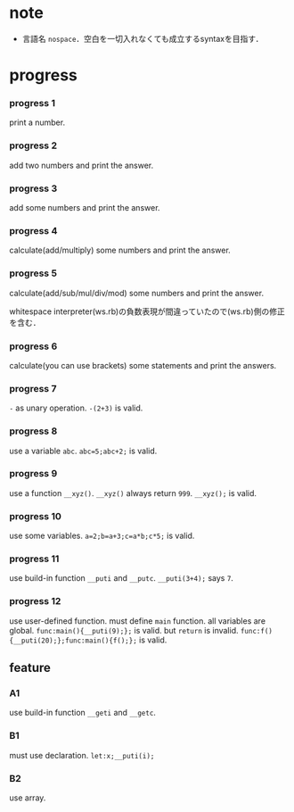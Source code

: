
# note

- 言語名 `nospace`．空白を一切入れなくても成立するsyntaxを目指す．

# progress

### progress 1

print a number.

### progress 2

add two numbers and print the answer.

### progress 3

add some numbers and print the answer.

### progress 4

calculate(add/multiply) some numbers and print the answer.

### progress 5

calculate(add/sub/mul/div/mod) some numbers and print the answer.

 whitespace interpreter(ws.rb)の負数表現が間違っていたので(ws.rb)側の修正を含む．

### progress 6

calculate(you can use brackets) some statements and print the answers.

### progress 7

`-` as unary operation. `-(2+3)` is valid.

### progress 8

use a variable `abc`. `abc=5;abc+2;` is valid.

### progress 9

use a function `__xyz()`. `__xyz()` always return `999`. `__xyz();` is valid.

### progress 10

use some variables. `a=2;b=a+3;c=a*b;c*5;` is valid.

### progress 11

use build-in function `__puti` and `__putc`. `__puti(3+4);` says `7`.

### progress 12

use user-defined function. must define `main` function. all variables are global.
`func:main(){__puti(9);};` is valid. but `return` is invalid.
`func:f(){__puti(20);};func:main(){f();};` is valid.

## feature

### A1

use build-in function `__geti` and `__getc`.

### B1

must use declaration. `let:x;__puti(i);`

### B2

use array.
